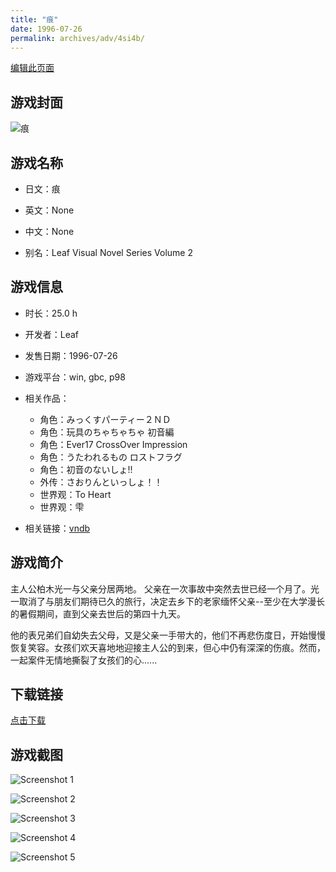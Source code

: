 ```yaml
---
title: "痕"
date: 1996-07-26
permalink: archives/adv/4si4b/
---
```

[编辑此页面](https://github.com/ACG-3/ADV3-source/blob/main/source/_posts/%E7%97%95.md)

## 游戏封面

![痕](https://pan.timero.xyz/d/onedrive/img_lib_001/%E7%97%95_cover.avif)


## 游戏名称

- 日文：痕
- 英文：None
- 中文：None

- 别名：Leaf Visual Novel Series Volume 2


## 游戏信息

- 时长：25.0 h
- 开发者：Leaf
- 发售日期：1996-07-26
- 游戏平台：win, gbc, p98
- 相关作品：
   - 角色：みっくすパーティー２ＮＤ
   - 角色：玩具のちゃちゃちゃ 初音編
   - 角色：Ever17 CrossOver Impression
   - 角色：うたわれるもの ロストフラグ
   - 角色：初音のないしょ!!
   - 外传：さおりんといっしょ！！
   - 世界观：To Heart
   - 世界观：雫

- 相关链接：[vndb](https://vndb.org/v184)


## 游戏简介

主人公柏木光一与父亲分居两地。
父亲在一次事故中突然去世已经一个月了。光一取消了与朋友们期待已久的旅行，决定去乡下的老家缅怀父亲--至少在大学漫长的暑假期间，直到父亲去世后的第四十九天。

他的表兄弟们自幼失去父母，又是父亲一手带大的，他们不再悲伤度日，开始慢慢恢复笑容。女孩们欢天喜地地迎接主人公的到来，但心中仍有深深的伤痕。然而，一起案件无情地撕裂了女孩们的心......




## 下载链接

[点击下载](https://pan.timero.xyz/onedrive/adv_lib_001/%E7%97%95)


## 游戏截图


![Screenshot 1](https://pan.timero.xyz/d/onedrive/img_lib_001/%E7%97%95_Screenshot_1.avif)

![Screenshot 2](https://pan.timero.xyz/d/onedrive/img_lib_001/%E7%97%95_Screenshot_2.avif)

![Screenshot 3](https://pan.timero.xyz/d/onedrive/img_lib_001/%E7%97%95_Screenshot_3.avif)

![Screenshot 4](https://pan.timero.xyz/d/onedrive/img_lib_001/%E7%97%95_Screenshot_4.avif)

![Screenshot 5](https://pan.timero.xyz/d/onedrive/img_lib_001/%E7%97%95_Screenshot_5.avif)

